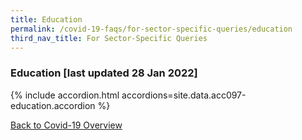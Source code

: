 ```yaml
---
title: Education
permalink: /covid-19-faqs/for-sector-specific-queries/education
third_nav_title: For Sector-Specific Queries
---
```


### Education [last updated 28 Jan 2022]

{% include accordion.html accordions=site.data.acc097-education.accordion %}

[Back to Covid-19 Overview](/covid/)